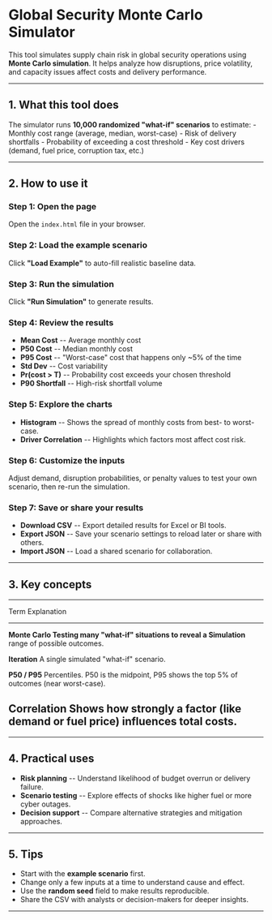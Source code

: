 # Global Security Monte Carlo Simulator

This tool simulates supply chain risk in global security operations
using **Monte Carlo simulation**. It helps analyze how disruptions,
price volatility, and capacity issues affect costs and delivery
performance.

------------------------------------------------------------------------

## 1. What this tool does

The simulator runs **10,000 randomized "what-if" scenarios** to
estimate: - Monthly cost range (average, median, worst-case) - Risk of
delivery shortfalls - Probability of exceeding a cost threshold - Key
cost drivers (demand, fuel price, corruption tax, etc.)

------------------------------------------------------------------------

## 2. How to use it

### Step 1: Open the page

Open the `index.html` file in your browser.

### Step 2: Load the example scenario

Click **"Load Example"** to auto-fill realistic baseline data.

### Step 3: Run the simulation

Click **"Run Simulation"** to generate results.

### Step 4: Review the results

-   **Mean Cost** -- Average monthly cost
-   **P50 Cost** -- Median monthly cost
-   **P95 Cost** -- "Worst-case" cost that happens only \~5% of the time
-   **Std Dev** -- Cost variability
-   **Pr(cost \> T)** -- Probability cost exceeds your chosen threshold
-   **P90 Shortfall** -- High-risk shortfall volume

### Step 5: Explore the charts

-   **Histogram** -- Shows the spread of monthly costs from best- to
    worst-case.
-   **Driver Correlation** -- Highlights which factors most affect cost
    risk.

### Step 6: Customize the inputs

Adjust demand, disruption probabilities, or penalty values to test your
own scenario, then re-run the simulation.

### Step 7: Save or share your results

-   **Download CSV** -- Export detailed results for Excel or BI tools.
-   **Export JSON** -- Save your scenario settings to reload later or
    share with others.
-   **Import JSON** -- Load a shared scenario for collaboration.

------------------------------------------------------------------------

## 3. Key concepts

  -----------------------------------------------------------------------
  Term                     Explanation
  ------------------------ ----------------------------------------------
  **Monte Carlo            Testing many "what-if" situations to reveal a
  Simulation**             range of possible outcomes.

  **Iteration**            A single simulated "what-if" scenario.

  **P50 / P95**            Percentiles. P50 is the midpoint, P95 shows
                           the top 5% of outcomes (near worst-case).

  **Correlation**          Shows how strongly a factor (like demand or
                           fuel price) influences total costs.
  -----------------------------------------------------------------------

------------------------------------------------------------------------

## 4. Practical uses

-   **Risk planning** -- Understand likelihood of budget overrun or
    delivery failure.
-   **Scenario testing** -- Explore effects of shocks like higher fuel
    or more cyber outages.
-   **Decision support** -- Compare alternative strategies and
    mitigation approaches.

------------------------------------------------------------------------

## 5. Tips

-   Start with the **example scenario** first.
-   Change only a few inputs at a time to understand cause and effect.
-   Use the **random seed** field to make results reproducible.
-   Share the CSV with analysts or decision-makers for deeper insights.

------------------------------------------------------------------------

